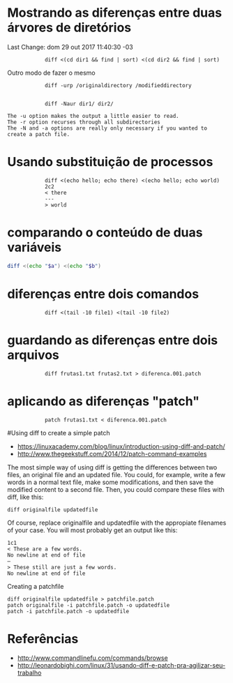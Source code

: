 # Mostrando as diferenças entre duas árvores de diretórios
Last Change: dom 29 out 2017 11:40:30 -03

				diff <(cd dir1 && find | sort) <(cd dir2 && find | sort)

Outro modo de fazer o mesmo

				diff -urp /originaldirectory /modifieddirectory


				diff -Naur dir1/ dir2/

    The -u option makes the output a little easier to read.
    The -r option recurses through all subdirectories
    The -N and -a options are really only necessary if you wanted to create a patch file.

# Usando substituição de processos

				diff <(echo hello; echo there) <(echo hello; echo world)
				2c2
				< there
				---
				> world

# comparando o conteúdo de duas variáveis

``` bash
diff <(echo "$a") <(echo "$b")
```

# diferenças entre dois comandos

				diff <(tail -10 file1) <(tail -10 file2)

# guardando as diferenças entre dois arquivos

				diff frutas1.txt frutas2.txt > diferenca.001.patch

# aplicando as diferenças "patch"

				patch frutas1.txt < diferenca.001.patch

#Using diff to create a simple patch
+ https://linuxacademy.com/blog/linux/introduction-using-diff-and-patch/
+ http://www.thegeekstuff.com/2014/12/patch-command-examples

The most simple way of using diff is getting the differences between two
files, an original file and an updated file. You could, for example, write a
few words in a normal text file, make some modifications, and then save the
modified content to a second file. Then, you could compare these files with
diff, like this:

    diff originalfile updatedfile

Of course, replace originalfile and updatedfile with the appropiate filenames
of your case. You will most probably get an output like this:

    1c1
    < These are a few words.
    No newline at end of file
    —
    > These still are just a few words.
    No newline at end of file

Creating a patchfile

	diff originalfile updatedfile > patchfile.patch
	patch originalfile -i patchfile.patch -o updatedfile
	patch -i patchfile.patch -o updatedfile

# Referências
* http://www.commandlinefu.com/commands/browse
* http://leonardobighi.com/linux/31/usando-diff-e-patch-pra-agilizar-seu-trabalho


